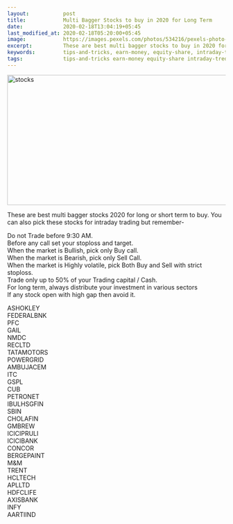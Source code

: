 ```yaml
---
layout:           post
title:            Multi Bagger Stocks to buy in 2020 for Long Term
date:             2020-02-18T13:04:19+05:45
last_modified_at: 2020-02-18T05:20:00+05:45
image:            https://images.pexels.com/photos/534216/pexels-photo-534216.jpeg?auto=compress&cs=tinysrgb&dpr=2&h=650&w=940
excerpt:          These are best multi bagger stocks to buy in 2020 for long or short term period. These are best stocks for intraday.
keywords:         tips-and-tricks, earn-money, equity-share, intraday-treding, share-market-tips
tags:             tips-and-tricks earn-money equity-share intraday-treding share-market-tips
---
```


<p><img src="https://images.pexels.com/photos/534216/pexels-photo-534216.jpeg?auto=compress&cs=tinysrgb&dpr=2&h=650&w=940" width="600" height="300" alt="stocks"></p>

<p>These are best multi bagger stocks 2020 for long or short term to buy. You can also pick these stocks for intraday trading but remember-</p>
<p>Do not Trade before 9:30 AM.<br />Before any call set your stoploss and target.<br />When the market is Bullish, pick only Buy call.<br />When the market is Bearish, pick only Sell Call.<br />When the market is Highly volatile, pick Both Buy and Sell with strict stoploss.<br />Trade only up to 50% of your Trading capital / Cash.<br />For long term, always distribute your investment in various sectors<br />If any stock open with high gap then avoid it.</p>
<p>ASHOKLEY<br />FEDERALBNK<br />PFC<br />GAIL<br />NMDC<br />RECLTD<br />TATAMOTORS<br />POWERGRID<br />AMBUJACEM<br />ITC<br />GSPL<br />CUB<br />PETRONET<br />IBULHSGFIN<br />SBIN<br />CHOLAFIN<br />GMBREW<br />ICICIPRULI<br />ICICIBANK<br />CONCOR<br />BERGEPAINT<br />M&M<br />TRENT<br />HCLTECH<br />APLLTD<br />HDFCLIFE<br />AXISBANK<br />INFY<br />AARTIIND<br /></p>
